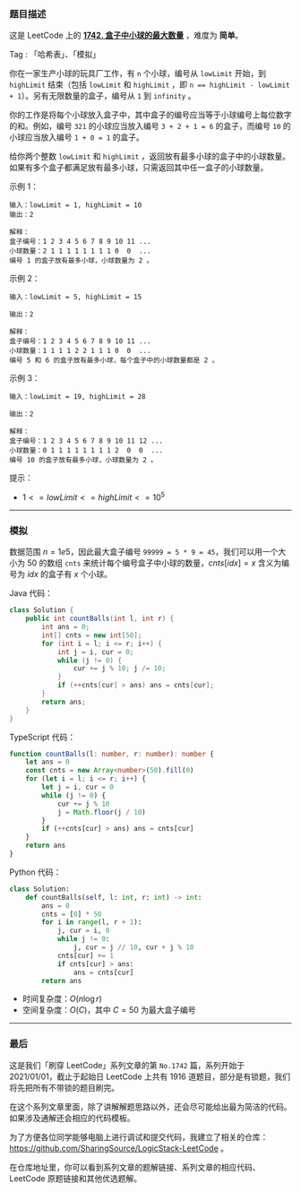 ### 题目描述

这是 LeetCode 上的 **[1742. 盒子中小球的最大数量](https://leetcode.cn/problems/maximum-number-of-balls-in-a-box/solution/by-ac_oier-3mxf/)** ，难度为 **简单**。

Tag : 「哈希表」、「模拟」



你在一家生产小球的玩具厂工作，有 `n` 个小球，编号从 `lowLimit` 开始，到 `highLimit` 结束（包括 `lowLimit` 和 `highLimit` ，即 `n == highLimit - lowLimit + 1`）。另有无限数量的盒子，编号从 `1` 到 `infinity` 。

你的工作是将每个小球放入盒子中，其中盒子的编号应当等于小球编号上每位数字的和。例如，编号 `321` 的小球应当放入编号 `3 + 2 + 1 = 6` 的盒子，而编号 `10` 的小球应当放入编号 `1 + 0 = 1` 的盒子。

给你两个整数 `lowLimit` 和 `highLimit` ，返回放有最多小球的盒子中的小球数量。如果有多个盒子都满足放有最多小球，只需返回其中任一盒子的小球数量。

示例 1：
```
输入：lowLimit = 1, highLimit = 10
输出：2

解释：
盒子编号：1 2 3 4 5 6 7 8 9 10 11 ...
小球数量：2 1 1 1 1 1 1 1 1 0  0  ...
编号 1 的盒子放有最多小球，小球数量为 2 。
```
示例 2：
```
输入：lowLimit = 5, highLimit = 15

输出：2

解释：
盒子编号：1 2 3 4 5 6 7 8 9 10 11 ...
小球数量：1 1 1 1 2 2 1 1 1 0  0  ...
编号 5 和 6 的盒子放有最多小球，每个盒子中的小球数量都是 2 。
```
示例 3：
```
输入：lowLimit = 19, highLimit = 28

输出：2

解释：
盒子编号：1 2 3 4 5 6 7 8 9 10 11 12 ...
小球数量：0 1 1 1 1 1 1 1 1 2  0  0  ...
编号 10 的盒子放有最多小球，小球数量为 2 。
```

提示：
* $1 <= lowLimit <= highLimit <= 10^5$

---

### 模拟

数据范围 $n = 1e5$，因此最大盒子编号 `99999 = 5 * 9 = 45`，我们可以用一个大小为 $50$ 的数组 `cnts` 来统计每个编号盒子中小球的数量，$cnts[idx] = x$ 含义为编号为 $idx$ 的盒子有 $x$ 个小球。

Java 代码：
```Java
class Solution {
    public int countBalls(int l, int r) {
        int ans = 0;
        int[] cnts = new int[50];
        for (int i = l; i <= r; i++) {
            int j = i, cur = 0;
            while (j != 0) {
                cur += j % 10; j /= 10;
            }
            if (++cnts[cur] > ans) ans = cnts[cur];
        }
        return ans;
    }
}
```
TypeScript 代码：
```TypeScript
function countBalls(l: number, r: number): number {
    let ans = 0
    const cnts = new Array<number>(50).fill(0)
    for (let i = l; i <= r; i++) {
        let j = i, cur = 0
        while (j != 0) {
            cur += j % 10
            j = Math.floor(j / 10)
        }
        if (++cnts[cur] > ans) ans = cnts[cur]
    }
    return ans
}
```
Python 代码：
```Python
class Solution:
    def countBalls(self, l: int, r: int) -> int:
        ans = 0
        cnts = [0] * 50
        for i in range(l, r + 1):
            j, cur = i, 0
            while j != 0:
                j, cur = j // 10, cur + j % 10
            cnts[cur] += 1
            if cnts[cur] > ans:
                ans = cnts[cur]
        return ans
```
* 时间复杂度：$O(n\log{r})$
* 空间复杂度：$O(C)$，其中 $C = 50$ 为最大盒子编号

---

### 最后

这是我们「刷穿 LeetCode」系列文章的第 `No.1742` 篇，系列开始于 2021/01/01，截止于起始日 LeetCode 上共有 1916 道题目，部分是有锁题，我们将先把所有不带锁的题目刷完。

在这个系列文章里面，除了讲解解题思路以外，还会尽可能给出最为简洁的代码。如果涉及通解还会相应的代码模板。

为了方便各位同学能够电脑上进行调试和提交代码，我建立了相关的仓库：https://github.com/SharingSource/LogicStack-LeetCode 。

在仓库地址里，你可以看到系列文章的题解链接、系列文章的相应代码、LeetCode 原题链接和其他优选题解。

